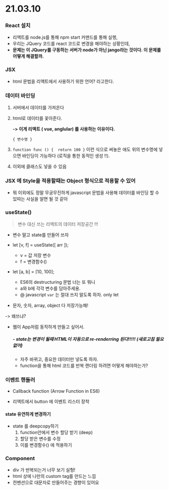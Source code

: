 # 21.03.10

### React 설치

* 리액트를 node.js를 통해  npm start 커맨드를 통해 실행,
* 우리는 JQuery 코드를 react 코드로 변경을 해야하는 상황인데,
* **문제는 이 JQuery를 구동하는 서버가 node가 아닌 jango라는 것이다. 이 문제를 어떻게 해결할까.**



### JSX

- html 문법을 리액트에서 사용하기 위한 언어? 라고한다.



### 데이터 바인딩

1. 서버에서 데이터를 가져온다

2. html로 데이터를 꽃아준다.

   **-> 이게 리액트 ( vue, anglular) 를 사용하는 이유이다.**

   `{ 변수명 }`

3. `function func () {  return 100 }` 이런 식으로 써놓은 애도 위의 변수명에 넣으면 바인딩이 가능하다 (로직을 통한 동적인 생성 !!).

4. 이외에 클래스도 넣을 수 있음



### JSX 에 Style을 적용할때는 Object 형식으로 적용할 수 있어

- 뭐 이외에도 정말 무궁무진하게 javascript 문법을 사용해 데이터를 바인딩 할 수 있따는 사실을 알면 될 것 같아



### useState()

> 변수 대신 쓰는 리액트의 데이터 저장공간  !!! 

- 변수 말고 state를 만들어 쓰자
- let [v, f] = useState([ arr ]); 
  - v =  값 저장 변수
  - f = 변경함수()
- let [a, b] = [10, 100];
  - ES6의 destructuring 문법 너는 또 뭐니
  - a와 b에 각각 변수를 담아주세용.
  - @ javascript `var` 는 절대 쓰지 말도록 하자. only let

- 문자, 숫자, array, object 다 저장가능해!

 -> 왜쓰냐?

- 웹이 App처럼 동작하게 만들고 싶어서.

  ##### - state는 변경이 될때 HTML이 자동으로 re-renderring 된다!!!!! (새로고침 필요없어)

  - 자주 바뀌고, 중요한 데이터만 넣도록 하자.
  - function을 통해 html 코드를 반복 랜더링 하려면 어떻게 해야하는가?





### 이벤트 핸들러

- Callback function (Arrow Function in ES6)

- 리액트에서 button 에 이벤트 리스터 장착



#### state 유연하게 변경하기

- state 를 deepcopy하기
  1. function안에서 변수 할당 받기 (deep)
  2. 할당 받은 변수를 수정
  3. 이를 변경함수() 에 적용하기



### Component

- div 가 반복되는거 너무 보기 실헝!
- html 상에 나만의 custom tag를 만드는 느낌
- 컨벤션으로 대문자로 만들어주는 경향이 있어요

